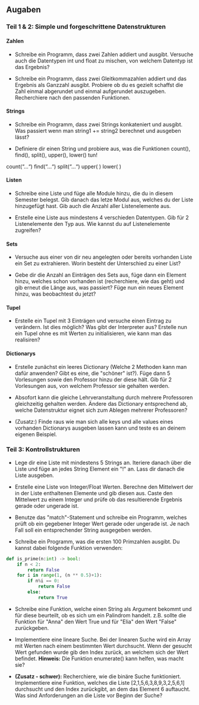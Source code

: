 ## Augaben
### Teil 1 & 2: Simple und forgeschrittene Datenstrukturen

#### Zahlen

+ Schreibe ein Programm, dass zwei Zahlen addiert und ausgibt. Versuche auch die Datentypen int und float zu mischen, von welchem Datentyp ist das Ergebnis?

+ Schreibe ein Programm, dass zwei Gleitkommazahlen addiert und das Ergebnis als Ganzzahl ausgibt. Probiere ob du es gezielt schaffst die Zahl einmal abgerundet und einmal aufgerundet auszugeben. Recherchiere nach den passenden Funktionen.

#### Strings

+ Schreibe ein Programm, dass zwei Strings konkateniert und ausgibt. Was passiert wenn man string1 += string2 berechnet und ausgeben lässt?

+ Definiere dir einen String und probiere aus, was die Funktionen count(), find(), split(), upper(), lower() tun!

count(“…“)
find(“…“)
split(“…“)
upper( )
lower( )

#### Listen

+ Schreibe eine Liste und füge alle Module hinzu, die du in diesem Semester belegst. Gib danach das letze Modul aus, welches du der Liste hinzugefügt hast. Gib auch die Anzahl aller Listenelemente aus.

+ Erstelle eine Liste aus mindestens 4 verschieden Datentypen. Gib für 2 Listenelemente den Typ aus. Wie kannst du auf Listenelemente zugreifen?

#### Sets
+ Versuche aus einer von dir neu angelegten oder bereits vorhanden Liste ein Set zu extrahieren. Worin besteht der Unterschied zu einer List?

+ Gebe dir die Anzahl an Einträgen des Sets aus, füge dann ein Element hinzu, welches schon vorhanden ist (recherchiere, wie das geht) und gib erneut die Länge aus, was passiert?
Füge nun ein neues Element hinzu, was beobachtest du jetzt?

#### Tupel
+ Erstelle ein Tupel mit 3 Einträgen und versuche einen Eintrag zu verändern. Ist dies möglich? Was gibt der Interpreter aus? Erstelle nun ein Tupel ohne es mit Werten zu initialisieren, wie kann man das realisiren?

#### Dictionarys

+ Erstelle zunächst ein leeres Dictionary (Welche 2 Methoden kann man dafür anwenden? Gibt es eine, die "schöner" ist?). Füge dann 5 Vorlesungen sowie den Professor hinzu der diese hält. Gib für 2 Vorlesungen aus, von welchem Professor sie gehalten werden. 

+ Absofort kann die gleiche Lehrveranstaltung durch mehrere Professoren gleichzeitig gehalten werden. Ändere das Dictionary entsprechend ab, welche Datenstruktur eignet sich zum Ablegen mehrerer Professoren?

+ (Zusatz:) Finde raus wie man sich alle keys und alle values eines vorhanden Dictionarys ausgeben lassen kann und teste es an deinem eigenen Beispiel.

### Teil 3: Kontrollstrukturen

+ Lege dir eine Liste mit mindestens 5 Strings an. Iteriere danach über die Liste und füge an jedes String Element ein "!" an. Lass dir danach die Liste ausgeben. 

+ Erstelle eine Liste von Integer/Float Werten. Berechne den Mittelwert der in der Liste enthaltenen Elemente und gib diesen aus. Caste den Mittelwert zu einem Integer und prüfe ob das resultierende Ergebnis gerade oder ungerade ist. 

+ Benutze das "match"-Statement und schreibe ein Programm, welches prüft ob ein gegebener Integer Wert gerade oder ungerade ist. Je nach Fall soll ein entsprechender String ausgegeben werden.

+ Schreibe ein Programm, was die ersten 100 Primzahlen ausgibt. Du kannst dabei folgende Funktion verwenden: 
```python
def is_prime(n:int) -> bool:
    if n < 2:
        return False
    for i in range(1, (n ** 0.5)+1):
        if n%i == 0:
            return False
        else:
            return True
```

+ Schreibe eine Funktion, welche einen String als Argument bekommt und für diese beurteilt, ob es sich um ein Palindrom handelt. z.B. sollte die Funktion für "Anna" den Wert True und für "Elia" den Wert "False" zurückgeben.

+ Implementiere eine lineare Suche. Bei der linearen Suche wird ein Array mit Werten nach einem bestimmten Wert durchsucht. Wenn der gesucht Wert gefunden wurde gib den Index zurück, an welchem sich der Wert befindet. __Hinweis:__ Die Funktion enumerate() kann helfen, was macht sie?

+ __(Zusatz - schwer):__ Recherchiere, wie die binäre Suche funktioniert. Implementiere eine Funktion, welches die Liste [2,1,5,6,3,8,9,3,2,5,6,1] durchsucht und den Index zurückgibt, an dem das Element 6 auftaucht. Was sind Anforderungen an die Liste vor Beginn der Suche?